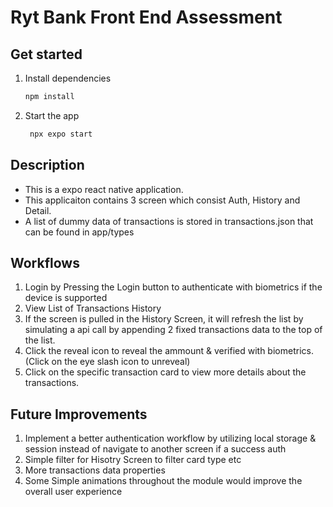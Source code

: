 # Ryt Bank Front End Assessment

## Get started

1. Install dependencies

   ```bash
   npm install
   ```

2. Start the app

   ```bash
    npx expo start
   ```

## Description

- This is a expo react native application.
- This applicaiton contains 3 screen which consist Auth, History and Detail.
- A list of dummy data of transactions is stored in transactions.json that can be found in app/types

## Workflows

1. Login by Pressing the Login button to authenticate with biometrics if the device is supported
2. View List of Transactions History
3. If the screen is pulled in the History Screen, it will refresh the list by simulating a api call by appending 2 fixed transactions data to the top of the list.
4. Click the reveal icon to reveal the ammount & verified with biometrics. (Click on the eye slash icon to unreveal)
5. Click on the specific transaction card to view more details about the transactions.

## Future Improvements

1. Implement a better authentication workflow by utilizing local storage & session instead of navigate to another screen if a success auth 
2. Simple filter for Hisotry Screen to filter card type etc
3. More transactions data properties
4. Some Simple animations throughout the module would improve the overall user experience 